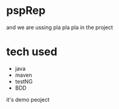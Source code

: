 # pspRep


and we are ussing pla pla pla in the project

# tech used
- java 
- maven
- testNG
- BDD


it's demo peoject 
